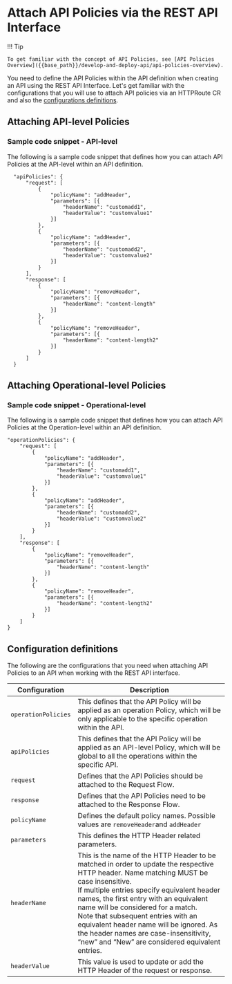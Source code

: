 # Attach API Policies via the REST API Interface

!!! Tip
    
    To get familiar with the concept of API Policies, see [API Policies Overview]({{base_path}}/develop-and-deploy-api/api-policies-overview).

You need to define the API Policies within the API definition when creating an API using the REST API Interface. Let's get familiar with the configurations that you will use to attach API policies via an HTTPRoute CR and also the [configurations definitions](#configuration-definitions).

## Attaching API-level Policies

### Sample code snippet - API-level

The following is a sample code snippet that defines how you can attach API Policies at the API-level within an API definition.

```
  "apiPolicies": {
      "request": [
          {
              "policyName": "addHeader",
              "parameters": [{
                  "headerName": "customadd1",
                  "headerValue": "customvalue1"
              }]
          },
          {
              "policyName": "addHeader",
              "parameters": [{
                  "headerName": "customadd2",
                  "headerValue": "customvalue2"
              }]
          }
      ],
      "response": [
          {
              "policyName": "removeHeader",
              "parameters": [{
                  "headerName": "content-length"
              }]
          },
          {
              "policyName": "removeHeader",
              "parameters": [{
                  "headerName": "content-length2"
              }]
          }
      ]
  }
```

## Attaching Operational-level Policies

### Sample code snippet - Operational-level

The following is a sample code snippet that defines how you can attach API Policies at the Operation-level within an API definition.

```
"operationPolicies": {
    "request": [
        {
            "policyName": "addHeader",
            "parameters": [{
                "headerName": "customadd1",
                "headerValue": "customvalue1"
            }]
        },
        {
            "policyName": "addHeader",
            "parameters": [{
                "headerName": "customadd2",
                "headerValue": "customvalue2"
            }]
        }
    ],
    "response": [
        {
            "policyName": "removeHeader",
            "parameters": [{
                "headerName": "content-length"
            }]
        },
        {
            "policyName": "removeHeader",
            "parameters": [{
                "headerName": "content-length2"
            }]
        }
    ]
}
```

## Configuration definitions

The following are the configurations that you need when attaching API Policies to an API when working with the REST API interface.

| **Configuration**       | **Description**                                 |
|-------------------------|-------------------------------------------------|
| `operationPolicies`     | This defines that the API Policy will be applied as an operation Policy, which will be only applicable to the specific operation within the API.   |
|  `apiPolicies`          | This defines that the API Policy will be applied as an API-level Policy, which will be global to all the operations within the specific API. |
| `request` | Defines that the API Policies should be attached to the Request Flow. |
| `response` | Defines that the API Policies need to be attached to the Response Flow. |
| `policyName` | Defines the default policy names. Possible values are `removeHeader`and `addHeader` |
| `parameters` | This defines the HTTP Header related parameters. |
| `headerName`| This is the name of the HTTP Header to be matched in order to update the respective HTTP header. Name matching MUST be case insensitive. <br/>If multiple entries specify equivalent header names, the first entry with an equivalent name will be considered for a match. <br/>Note that subsequent entries with an equivalent header name will be ignored. As the header names are case-insensitivity, “new” and “New” are considered equivalent entries. |
| `headerValue` | This value is used to update or add the HTTP Header of the request or response. |
